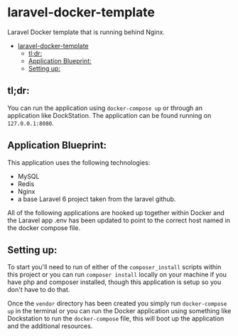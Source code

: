 # laravel-docker-template

Laravel Docker template that is running behind Nginx.

- [laravel-docker-template](#laravel-docker-template)
  - [tl;dr:](#tldr)
  - [Application Blueprint:](#application-blueprint)
  - [Setting up:](#setting-up)

## tl;dr:

You can run the application using `docker-compose up` or through an application like DockStation. The application can be found running on `127.0.0.1:8080`.

## Application Blueprint:

This application uses the following technologies:

- MySQL
- Redis
- Nginx
- a base Laravel 6 project taken from the laravel github.

All of the following applications are hooked up together within Docker and the Laravel app .env has been updated to point to the correct host named in the docker compose file.

## Setting up:

To start you'll need to run of either of the `composer_install` scripts within this project or you can run `composer install` locally on your machine if you have php and composer installed, though this application is setup so you don't have to do that.

Once the `vendor` directory has been created you simply run `docker-compose up` in the terminal or you can run the Docker application using something like Dockstation to run the `docker-compose` file, this will boot up the application and the additional resources.

